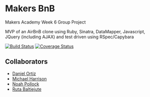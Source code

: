 # Makers BnB

Makers Academy Week 6 Group Project

MVP of an AirBnB clone using Ruby, Sinatra, DataMapper, Javascript, JQuery (including AJAX) and test driven using RSpec/Capybara

[![Build Status](https://travis-ci.org/harrim91/makers-bnb.svg?branch=master)](https://travis-ci.org/harrim91/makers-bnb)
[![Coverage Status](https://coveralls.io/repos/github/harrim91/makers-bnb/badge.svg?branch=master)](https://coveralls.io/github/harrim91/makers-bnb?branch=master)


Collaborators
-------
 - [Daniel Ortiz](http://www.github.com/Vollcode)
 - [Michael Harrison](http://www.github.com/harrim91)
 - [Noah Pollock](http://www.github.com/knowerlittle)
 - [Ruta Baltiejute](http://www.github.com/Melodija)
